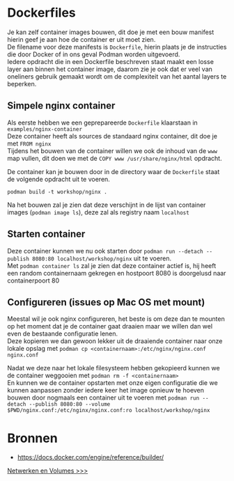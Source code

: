 # Dockerfiles
Je kan zelf container images bouwen, dit doe je met een bouw manifest hierin geef je aan hoe de container er uit moet zien.  
De filename voor deze manifests is `Dockerfile`, hierin plaats je de instructies die door Docker of in ons geval Podman worden uitgevoerd.  
Iedere opdracht die in een Dockerfile beschreven staat maakt een losse layer aan binnen het container image, daarom zie je ook dat er veel van oneliners gebruik gemaakt wordt om de complexiteit van het aantal layers te beperken.

## Simpele nginx container
Als eerste hebben we een geprepareerde `Dockerfile` klaarstaan in `examples/nginx-container`  
Deze container heeft als sources de standaard nginx container, dit doe je met `FROM nginx`  
Tijdens het bouwen van de container willen we ook de inhoud van de `www` map vullen, dit doen we met de `COPY www /usr/share/nginx/html` opdracht.

De container kan je bouwen door in de directory waar de `Dockerfile` staat de volgende opdracht uit te voeren.

`podman build -t workshop/nginx .`

Na het bouwen zal je zien dat deze verschijnt in de lijst van container images (`podman image ls`), deze zal als registry naam `localhost`

## Starten container
Deze container kunnen we nu ook starten door `podman run --detach --publish 8080:80 localhost/workshop/nginx` uit te voeren.  
Met `podman container ls` zal je zien dat deze container actief is, hij heeft een random containernaam gekregen en hostpoort 8080 is doorgelusd naar containerpoort 80

## Configureren (issues op Mac OS met mount)
Meestal wil je ook nginx configureren, het beste is om deze dan te mounten op het moment dat je de container gaat draaien maar we willen dan wel even de bestaande configuratie lenen.  
Deze kopieren we dan gewoon lekker uit de draaiende container naar onze lokale opslag met `podman cp <containernaam>:/etc/nginx/nginx.conf nginx.conf`

Nadat we deze naar het lokale filesysteem hebben gekopieerd kunnen we de container weggooien met `podman rm -f <containernaam>`  
En kunnen we de container opstarten met onze eigen configuratie die we kunnen aanpassen zonder iedere keer het image opnieuw te hoeven bouwen door nogmaals een container uit te voeren met `podman run --detach --publish 8080:80 --volume $PWD/nginx.conf:/etc/nginx/nginx.conf:ro localhost/workshop/nginx`

# Bronnen
- https://docs.docker.com/engine/reference/builder/

[Netwerken en Volumes >>>](05-netwerken-volumes.md)
